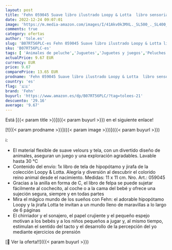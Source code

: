 ```yaml
---
layout: post
title: 'Fehn 059045 Suave libro ilustrado Loopy & Lotta  libro sensorial de tela con motivos de animales  Para bebés y niños pequeños desde el nacimiento  Medidas: 11 x 11 cm'
date: 2022-12-24 09:07:01
image: 'https://m.media-amazon.com/images/I/41Akv0k3MXL._SL500_._SL400_.jpg'
comments: true
category: ofertas
author: 'tole.es'
slug: 'B07RT56PLC-es Fehn 059045 Suave libro ilustrado Loopy & Lotta libro...'
sku: 'B07RT56PLC-es'
tags: [ 'Animales de peluche','Juguetes','Juguetes y juegos','Peluches','bebés','fehn','🇪🇸', ]
actualPrice: 9.67 EUR
currency: EUR
price: 9.67
comparePrice: 13.65 EUR
prodname: 'Fehn 059045 Suave libro ilustrado Loopy & Lotta  libro sensorial de tela con motivos de animales  Para bebés y niños pequeños desde el nacimiento  Medidas: 11 x 11 cm'
country: 'es'
flag: '🇪🇸'
brand: 'Fehn'
buyurl: 'https://www.amazon.es/dp/B07RT56PLC/?tag=tolees-21'
descuento: '29.16'
average: '9.67'
---
```


Está [{{< param title >}}]({{< param buyurl >}}) en el siguiente enlace!

[![{{< param prodname >}}]({{< param image >}})]({{< param buyurl >}})

ℹ️:

- El material flexible de suave velours y tela, con un divertido diseño de animales, aseguran un juego y una exploración agradables. Lavable hasta 30 °C
- Contenido del envío: 1x libro de tela de hipopótamo y jirafa de la colección Loopy & Lotta. Alegría y diversión al descubrir el colorido reino animal desde el nacimiento. Medidas: 11 x 11 cm. Nro. Art.: 059045
- Gracias a la anilla en forma de C, el libro de felpa se puede sujetar fácilmente al cochecito, al coche o a la cama del bebé y ofrece una sujeción segura, siempre y en todas partes
- Mira el mágico mundo de los sueños con Fehn: el adorable hipopótamo Loopy y la jirafa Lotta te invitan a un mundo lleno de maravillas a lo largo de 6 páginas
- El chirriador y el sonajero, el papel crujiente y el pequeño espejo motivan a los bebés y a los niños pequeños a jugar y, al mismo tiempo, estimulan el sentido del tacto y el desarrollo de la percepción del yo mediante ejercicios de prensión

[🛒 Ver la oferta!!]({{< param buyurl >}})
